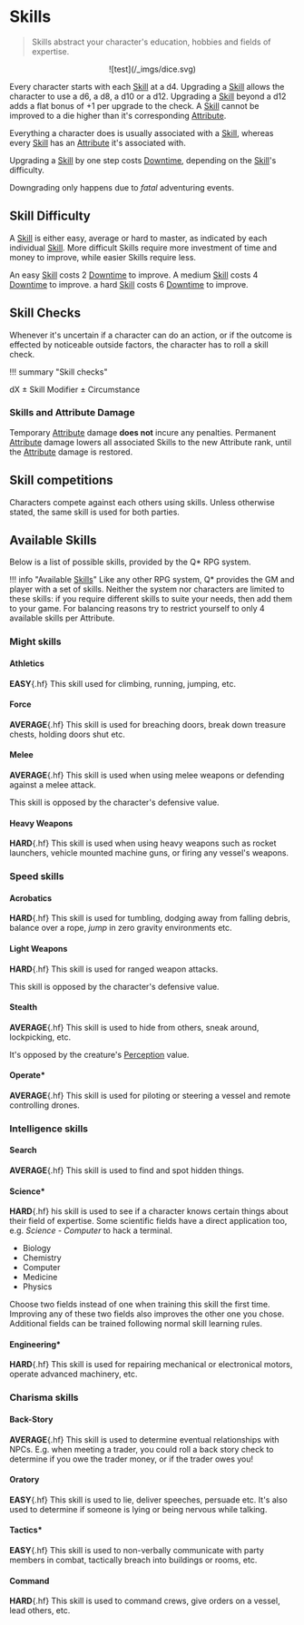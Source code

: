 # Skills

> Skills abstract your character's education, hobbies and fields of expertise.

<div style="text-align: center;" markdown="1">
![test](/_imgs/dice.svg)
</div>

Every character starts with each [Skill](/character/skills#skills) at a d4.
Upgrading a [Skill](/character/skills#skills) allows the character to use a d6,
a d8, a d10 or a d12. Upgrading a [Skill](/character/skills#skills) beyond a d12
adds a flat bonus of +1 per upgrade to the check. A
[Skill](/character/skills#skills) cannot be improved to a die higher than it's
corresponding [Attribute](/character#attributes).

Everything a character does is usually associated with a
[Skill](/character/skills#skills), whereas every
[Skill](/character/skills#skills) has an [Attribute](/character#attributes) it's
associated with.

Upgrading a [Skill](/character/skills#skills) by one step costs
[Downtime](/character#downtime-dt), depending on the
[Skill](/character/skills#skills)'s difficulty.

Downgrading only happens due to *fatal* adventuring events.

## Skill Difficulty

A [Skill](/character/skills#skills) is either easy, average or hard to master,
as indicated by each individual [Skill](/character/skills#skills). More
difficult Skills require more investment of time and money to improve, while
easier Skills require less.

An easy [Skill](/character/skills#skills) costs 2
[Downtime](/character#downtime-dt) to improve. A medium
[Skill](/character/skills#skills) costs 4 [Downtime](/character#downtime-dt) to
improve. a hard [Skill](/character/skills#skills) costs 6
[Downtime](/character#downtime-dt) to improve.

## Skill Checks

Whenever it's uncertain if a character can do an action, or if the outcome is
effected by noticeable outside factors, the character has to roll a skill check.

!!! summary "Skill checks"
    <div class="formula formula-top formula-bottom">
        <span data-bracket-bottom="Skill">dX</span> ±
        <span data-bracket-top="Skill Modifier">Skill Modifier</span> ±
        <span data-bracket-bottom="Perks / Flaws / Race">Circumstance</span>
    </div>

</blockquote>

### Skills and Attribute Damage

Temporary [Attribute](/character#attributes) damage **does not** incure any
penalties. Permanent [Attribute](/character#attributes) damage lowers all
associated Skills to the new Attribute rank, until the
[Attribute](/character#attributes) damage is restored.

## Skill competitions

Characters compete against each others using skills. Unless otherwise stated,
the same skill is used for both parties.

## Available Skills

Below is a list of possible skills, provided by the Q* RPG system.

!!! info "Available [Skills](#skills)"
    Like any other RPG system, Q* provides the GM and player with a set of
    skills. Neither the system nor characters are limited to these skills: if
    you require different skills to suite your needs, then add them to your
    game. For balancing reasons try to restrict yourself to only 4 available
    skills per Attribute.

<div class="left" markdown="1">

### Might skills

#### Athletics

**EASY**{.hf} This skill used for climbing, running, jumping, etc.

#### Force

**AVERAGE**{.hf} This skill is used for breaching doors, break down treasure
chests, holding doors shut etc.

#### Melee

**AVERAGE**{.hf} This skill is used when using melee weapons or defending
against a melee attack.

This skill is opposed by the character's defensive value.

#### Heavy Weapons

**HARD**{.hf} This skill is used when using heavy weapons such as rocket
launchers, vehicle mounted machine guns, or firing any vessel's weapons.

</div>
<div class="right" markdown="1">

### Speed skills

#### Acrobatics

**HARD**{.hf} This skill is used for tumbling, dodging away from falling debris,
balance over a rope, *jump* in zero gravity environments etc.

#### Light Weapons

**HARD**{.hf} This skill is used for ranged weapon attacks.

This skill is opposed by the character's defensive value.

#### Stealth

**AVERAGE**{.hf} This skill is used to hide from others, sneak around,
lockpicking, etc.

It's opposed by the creature's [Perception](/character#perception) value.

#### Operate*

**AVERAGE**{.hf} This skill is used for piloting or steering a vessel and remote
controlling drones.

</div>
<div class="left" markdown="1">

### Intelligence skills

#### Search

**AVERAGE**{.hf} This skill is used to find and spot hidden things.

#### Science*

**HARD**{.hf} his skill is used to see if a character knows certain things about
their field of expertise. Some scientific fields have a direct application too,
e.g. *Science - Computer* to hack a terminal.

* Biology
* Chemistry
* Computer
* Medicine
* Physics

Choose two fields instead of one when training this skill the first time.
Improving any of these two fields also improves the other one you chose.
Additional fields can be trained following normal skill learning rules.

#### Engineering*

**HARD**{.hf} This skill is used for repairing mechanical or electronical
motors, operate advanced machinery, etc.

</div>
<div class="right" markdown="1">

### Charisma skills

#### Back-Story

**AVERAGE**{.hf} This skill is used to determine eventual relationships with
NPCs. E.g. when meeting a trader, you could roll a back story check to determine
if you owe the trader money, or if the trader owes you!

#### Oratory

**EASY**{.hf} This skill is used to lie, deliver speeches, persuade etc. It's
also used to determine if someone is lying or being nervous while talking.

#### Tactics*

**EASY**{.hf} This skill is used to non-verbally communicate with party
members in combat, tactically breach into buildings or rooms, etc.

#### Command

**HARD**{.hf} This skill is used to command crews, give orders on a vessel, lead
others, etc.

</div>
<div class="clearfix"></div>

